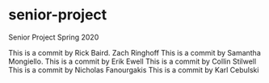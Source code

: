 # senior-project
Senior Project Spring 2020

This is a commit by Rick Baird.
Zach Ringhoff
This is a commit by Samantha Mongiello.
This is a commit by Erik Ewell
This is a commit by Collin Stilwell
This is a commit by Nicholas Fanourgakis
This is a commit by Karl Cebulski
